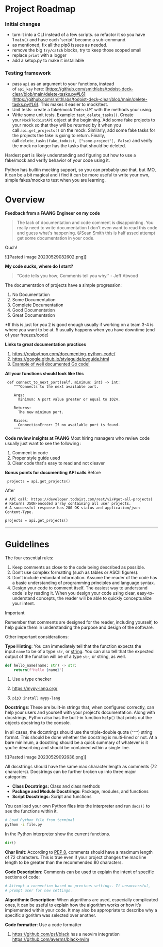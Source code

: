 # Project Roadmap

### Initial changes
-   turn it into a CLI instead of a few scripts. so refactor it so you have 1 `main()` and have each 'script' become a sub-command.
-   as mentioned, fix all the pip8 issues as needed.
-   remove the big `try/catch` blocks, try to keep those scoped small
-   replace `print` with a logger
-   add a setup.py to make it installable

### Testing framework
-   pass `api` as an argument to your functions, instead of `api_key` here: [https://github.com/smithlabs/todoist-deck-clear/blob/main/delete-tasks.py#L6](https://github.com/smithlabs/todoist-deck-clear/blob/main/delete-tasks.py#L6). This makes it easier to mock/test.
-   Unit tests: create a fake/mock `TodistAPI` with the methods your using.
-   Write some unit tests. Example: `test_delete_tasks()`. Create your `MockTodoistAPI` object at the beginning. Add some fake projects to your mock so that they will be returned by it when you call `api.get_projects()` on the mock. Similarly, add some fake tasks for the projects the fake is going to return. Finally, call `delete_tasks(fake_todoist, ["some-project"], False)` and verify the mock no longer has the tasks that should be deleted.

Hardest part is likely understanding and figuring out how to use a fake/mock and verify behavior of your code using it.

Python has builtin mocking support, so you can probably use that, but IMO, it can be a bit magical and i find it can be more useful to write your own, simple fakes/mocks to test when you are learning.

# Overview

**Feedback from a FAANG Engineer on my code**

>The lack of documentation and code comment is disappointing.  You really need to write documentation I don't even want to read this code and guess what's happening. @Sean Smith this is half assed attempt get some documentation in your code.

Ouch! 

![[Pasted image 20230529082602.png]]

**My code sucks, where do I start?**

>“Code tells you how; Comments tell you why.” - Jeff Atwood

The documentation of projects have a simple progression:  
1.  No Documentation
2.  Some Documentation
3.  Complete Documentation
4.  Good Documentation
5.  Great Documentation

*If this is just for you 2 is good enough usually if working on a team 3-4 is where you want to be at. 5 usually happens when you have downtime (end of year freezes/code)

**Links to great documentation practices**
1. https://realpython.com/documenting-python-code/
2. https://google.github.io/styleguide/pyguide.html
3. [Example of well documented Go code!](https://github.com/golang/go/blob/master/src/io/io.go)

**All your functions should look like this**
```
 def connect_to_next_port(self, minimum: int) -> int:
    """Connects to the next available port.

    Args:
      minimum: A port value greater or equal to 1024.

    Returns:
      The new minimum port.

    Raises:
      ConnectionError: If no available port is found.
    """
```

**Code review insights at FAANG**
Most hiring managers who review code usually just want to see the following :  

1.  Comment in code
2.  Proper style guide used
3.  Clear code that's easy to read and not cleaver

**Bonus points for documenting API calls**
Before
```
 projects = api.get_projects()
```

After
```
# API call: https://developer.todoist.com/rest/v2/#get-all-projects)
# Returns JSON-encoded array containing all user projects.
# A successful response has 200 OK status and application/json Content-Type.

projects = api.get_projects()
```

---
# Guidelines

The four essential rules:
1. Keep comments as close to the code being described as possible.
2. Don’t use complex formatting (such as tables or ASCII figures).
3. Don’t include redundant information. Assume the reader of the code has a basic understanding of programming principles and language syntax.
4. Design your code to comment itself. The easiest way to understand code is by reading it. When you design your code using clear, easy-to-understand concepts, the reader will be able to quickly conceptualize your intent.


> [!Important] 
> Remember that comments are designed for the reader, including yourself, to help guide them in understanding the purpose and design of the software.

Other important considerations:

**Type Hinting**: You can immediately tell that the function expects the input `name` to be of a type `str`, or [string](https://realpython.com/python-strings/). You can also tell that the expected output of the function will be of a type `str`, or string, as well.

```python
def hello_name(name: str) -> str:
    return(f"Hello {name}")
```

1. Use a type checker
2. https://mypy-lang.org/

1. `pip3 install mypy-lang`

**Docstrings**: These are built-in strings that, when configured correctly, can help your users and yourself with your project’s documentation. Along with docstrings, Python also has the built-in function `help()` that prints out the objects docstring to the console.

In all cases, the docstrings should use the triple-double quote (`"""`) string format. This should be done whether the docstring is multi-lined or not. At a bare minimum, a docstring should be a quick summary of whatever is it you’re describing and should be contained within a single line.

![[Pasted image 20230529092636.png]]

All docstrings should have the same max character length as comments (72 characters). Docstrings can be further broken up into three major categories:

-   **Class Docstrings:** Class and class methods
-   **Package and Module Docstrings:** Package, modules, and functions
-   **Script Docstrings:** Script and functions

You can load your own Python files into the interpreter and run `docs()` to see the functions within it.
```bash
# Load Python file from terminal
python -i file.py
```

In the Python interpreter show the current functions.
```python
dir()
```

**Char limit**: According to [PEP 8](http://pep8.org/#maximum-line-length), comments should have a maximum length of 72 characters. This is true even if your project changes the max line length to be greater than the recommended 80 characters.

**Code Description:** Comments can be used to explain the intent of specific sections of code:
```python
# Attempt a connection based on previous settings. If unsuccessful,
# prompt user for new settings.
```

**Algorithmic Description:** When algorithms are used, especially complicated ones, it can be useful to explain how the algorithm works or how it’s implemented within your code. It may also be appropriate to describe why a specific algorithm was selected over another.

**Code formatter**: Use a code formatter

1. https://github.com/psf/black has a neovim integration https://github.com/averms/black-nvim
